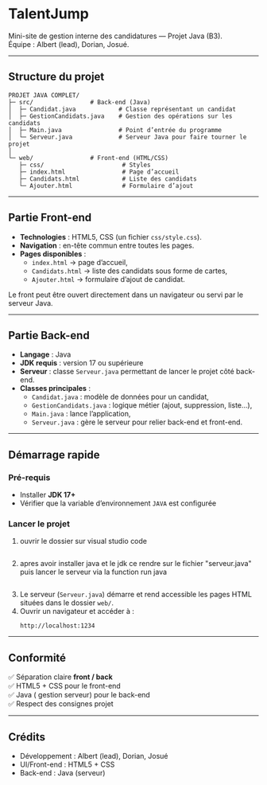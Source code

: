 # TalentJump

Mini-site de gestion interne des candidatures — Projet Java (B3).  
Équipe : Albert (lead), Dorian, Josué.

---

## Structure du projet

```
PROJET JAVA COMPLET/
├─ src/                # Back-end (Java)
│  ├─ Candidat.java            # Classe représentant un candidat
│  ├─ GestionCandidats.java    # Gestion des opérations sur les candidats
│  ├─ Main.java                # Point d’entrée du programme
│  └─ Serveur.java             # Serveur Java pour faire tourner le projet
│
└─ web/                # Front-end (HTML/CSS)
   ├─ css/                      # Styles
   ├─ index.html                # Page d’accueil
   ├─ Candidats.html            # Liste des candidats
   └─ Ajouter.html              # Formulaire d’ajout
```

---

## Partie Front-end

- **Technologies** : HTML5, CSS (un fichier `css/style.css`).  
- **Navigation** : en-tête commun entre toutes les pages.  
- **Pages disponibles** :  
  - `index.html` → page d’accueil,  
  - `Candidats.html` → liste des candidats sous forme de cartes,  
  - `Ajouter.html` → formulaire d’ajout de candidat.  

Le front peut être ouvert directement dans un navigateur ou servi par le serveur Java.

---

## Partie Back-end

- **Langage** : Java  
- **JDK requis** : version 17 ou supérieure  
- **Serveur** : classe `Serveur.java` permettant de lancer le projet côté back-end.  
- **Classes principales** :  
  - `Candidat.java` : modèle de données pour un candidat,  
  - `GestionCandidats.java` : logique métier (ajout, suppression, liste…),  
  - `Main.java` : lance l’application,  
  - `Serveur.java` : gère le serveur pour relier back-end et front-end.  

---

## Démarrage rapide

### Pré-requis  
- Installer **JDK 17+**  
- Vérifier que la variable d’environnement `JAVA` est configurée  

### Lancer le projet  
1. ouvrir le dossier sur visual studio code
   ```  
2. apres avoir installer java et le jdk ce rendre sur le fichier "serveur.java"
puis lancer le serveur via la function run java  
   ```  
3. Le serveur (`Serveur.java`) démarre et rend accessible les pages HTML situées dans le dossier `web/`.  
4. Ouvrir un navigateur et accéder à :  
   ```
   http://localhost:1234
   ```  

---

## Conformité

✅ Séparation claire **front / back**  
✅ HTML5 + CSS pour le front-end  
✅ Java ( gestion serveur) pour le back-end  
✅ Respect des consignes projet  

---

## Crédits

- Développement : Albert (lead), Dorian, Josué  
- UI/Front-end : HTML5 + CSS
- Back-end : Java (serveur)  
